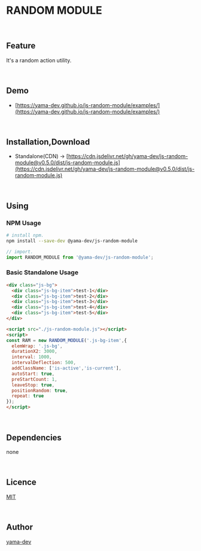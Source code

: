 # RANDOM MODULE

<br>

## Feature

It's a random action utility.

<br>

## Demo

- [https://yama-dev.github.io/js-random-module/examples/](https://yama-dev.github.io/js-random-module/examples/)

<br>

## Installation,Download

- Standalone(CDN) -> [https://cdn.jsdelivr.net/gh/yama-dev/js-random-module@v0.5.0/dist/js-random-module.js](https://cdn.jsdelivr.net/gh/yama-dev/js-random-module@v0.5.0/dist/js-random-module.js)

<br>

## Using

### NPM Usage

``` bash
# install npm.
npm install --save-dev @yama-dev/js-random-module
```

``` javascript
// import.
import RANDOM_MODULE from '@yama-dev/js-random-module';
```

### Basic Standalone Usage

``` html
<div class="js-bg">
  <div class="js-bg-item">test-1</div>
  <div class="js-bg-item">test-2</div>
  <div class="js-bg-item">test-3</div>
  <div class="js-bg-item">test-4</div>
  <div class="js-bg-item">test-5</div>
</div>

<script src="./js-random-module.js"></script>
<script>
const RAM = new RANDOM_MODULE('.js-bg-item',{
  elemWrap: '.js-bg',
  durationX2: 3000,
  interval: 1000,
  intervalDeflection: 500,
  addClassName: ['is-active','is-current'],
  autoStart: true,
  preStartCount: 1,
  leaveStop: true,
  positionRandom: true,
  repeat: true
});
</script>
```

<br>

## Dependencies

none

<br>

## Licence

[MIT](https://github.com/yama-dev/js-random-module/blob/master/LICENSE)

<br>

## Author

[yama-dev](https://github.com/yama-dev)

